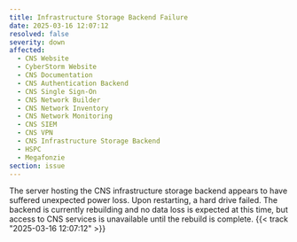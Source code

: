 ```yaml
---
title: Infrastructure Storage Backend Failure
date: 2025-03-16 12:07:12
resolved: false
severity: down
affected:
  - CNS Website
  - CyberStorm Website
  - CNS Documentation
  - CNS Authentication Backend
  - CNS Single Sign-On
  - CNS Network Builder
  - CNS Network Inventory
  - CNS Network Monitoring
  - CNS SIEM
  - CNS VPN
  - CNS Infrastructure Storage Backend
  - HSPC
  - Megafonzie
section: issue
---
```


The server hosting the CNS infrastructure storage backend appears to have suffered unexpected power loss. Upon restarting, a hard drive failed.
The backend is currently rebuilding and no data loss is expected at this time, but access to CNS services is unavailable until the rebuild is complete. {{< track "2025-03-16 12:07:12" >}}
